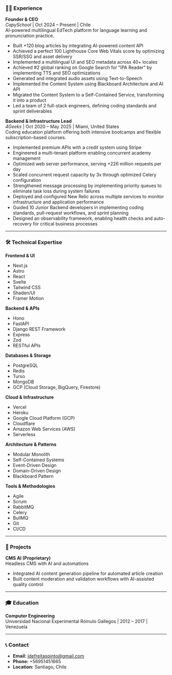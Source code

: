 ### 👨‍💻 Experience

**Founder & CEO**  
*CapySchool* | Oct 2024 – Present | Chile  
AI-powered multilingual EdTech platform for language learning and pronunciation practice.
- Built +120 blog articles by integrating AI-powered content API
- Achieved a perfect 100 Lighthouse Core Web Vitals score by optimizing SSR/SSG and asset delivery
- Implemented a multilingual UI and SEO metadata across 40+ locales
- Achieved #2 global ranking on Google Search for "IPA Reader" by implementing TTS and SEO optimizations
- Generated and integrated audio assets using Text-to-Speech
- Implemented the Content System using Blackboard Architecture and AI API
- Migrated the Content System to a Self-Contained Service, transforming it into a product
- Led a team of 2 full-stack engineers, defining coding standards and sprint deliverables

**Backend & Infrastructure Lead**  
*4Geeks* | Oct 2020 – May 2025 | Miami, United States  
Coding education platform offering both intensive bootcamps and flexible subscription-based courses.
- Implemented premium APIs with a credit system using Stripe
- Engineered a multi-tenant platform enabling concurrent academy management
- Optimized web server performance, serving +226 million requests per day
- Scaled concurrent request capacity by 3x through optimized Celery configuration
- Strengthened message processing by implementing priority queues to eliminate task loss during system failures
- Deployed and configured New Relic across multiple services to monitor infrastructure and application performance
- Guided 10 Junior Backend developers in implementing coding standards, pull-request workflows, and sprint planning
- Designed an observability framework, enabling health checks and auto-recovery for critical business processes

---

### 🛠️ Technical Expertise

**Frontend & UI**  
- Next.js
- Astro
- React
- Svelte
- Tailwind CSS
- Shaden/UI
- Framer Motion

**Backend & APIs**  
- Hono
- FastAPI
- Django REST Framework
- Express
- Zod
- RESTful APIs

**Databases & Storage**  
- PostgreSQL
- Redis
- Turso
- MongoDB
- GCP (Cloud Storage, BigQuery, Firestore)

**Cloud & Infrastructure**  
- Vercel
- Heroku
- Google Cloud Platform (GCP)
- Cloudflare
- Amazon Web Services (AWS)
- Serverless

**Architecture & Patterns**  
- Modular Monolith
- Self-Contained Systems
- Event-Driven Design
- Domain-Driven Design
- Blackboard Pattern

**Tools & Methodologies**  
- Agile
- Scrum
- RabbitMQ
- Celery
- BullMQ
- Git
- CI/CD

---

### 🚀 Projects

**CMS AI (Proprietary)**  
Headless CMS with AI and automations
- Integrated AI content generation pipeline for automated article creation
- Built content moderation and validation workflows with AI-assisted quality control

---

### 🎓 Education

**Computer Engineering**  
Universidad Nacional Experimental Rómulo Gallegos | 2012 – 2017 | Venezuela

---

### 📞 Contact
- **Email:** jdefreitaspinto@gmail.com  
- **Phone:** +56951451665  
- **Location:** Santiago, Chile
